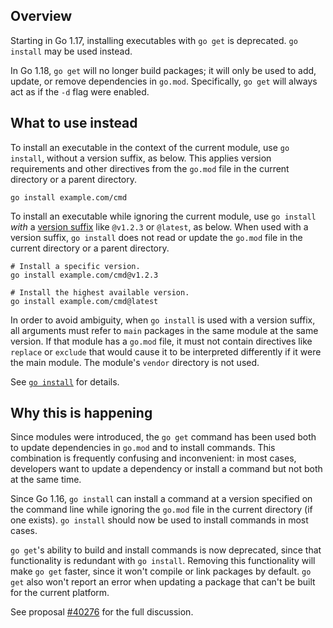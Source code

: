<!--{
  "Title": "Deprecation of 'go get' for installing executables",
  "Path": "/doc/go-get-install-deprecation",
  "Breadcrumb": true
}-->

## Overview

Starting in Go 1.17, installing executables with `go get` is deprecated.
`go install` may be used instead.

In Go 1.18, `go get` will no longer build packages; it will only
be used to add, update, or remove dependencies in `go.mod`. Specifically,
`go get` will always act as if the `-d` flag were enabled.

## What to use instead

To install an executable in the context of the current module, use `go install`,
without a version suffix, as below. This applies version requirements and
other directives from the `go.mod` file in the current directory or a parent
directory.

```
go install example.com/cmd
```

To install an executable while ignoring the current module, use `go install`
*with* a [version suffix](/ref/mod#version-queries) like `@v1.2.3` or `@latest`,
as below. When used with a version suffix, `go install` does not read or update
the `go.mod` file in the current directory or a parent directory.

```
# Install a specific version.
go install example.com/cmd@v1.2.3

# Install the highest available version.
go install example.com/cmd@latest
```

In order to avoid ambiguity, when `go install` is used with a version suffix,
all arguments must refer to `main` packages in the same module at the same
version. If that module has a `go.mod` file, it must not contain directives like
`replace` or `exclude` that would cause it to be interpreted differently if it
were the main module. The module's `vendor` directory is not used.

See [`go install`](/ref/mod#go-install) for details.

## Why this is happening

Since modules were introduced, the `go get` command has been used both to update
dependencies in `go.mod` and to install commands. This combination is frequently
confusing and inconvenient: in most cases, developers want to update a
dependency or install a command but not both at the same time.

Since Go 1.16, `go install` can install a command at a version specified on the
command line while ignoring the `go.mod` file in the current directory (if one
exists). `go install` should now be used to install commands in most cases.

`go get`'s ability to build and install commands is now deprecated, since that
functionality is redundant with `go install`. Removing this functionality
will make `go get` faster, since it won't compile or link packages by default.
`go get` also won't report an error when updating a package that can't be built
for the current platform.

See proposal [#40276](/issue/40276) for the full discussion.
